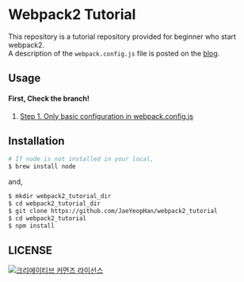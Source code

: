 # Webpack2 Tutorial
This repository is a tutorial repository provided for beginner who start webpack2.  
A description of the `webpack.config.js` file is posted on the [blog](https://jaeyeophan.github.io/).

## Usage
#### First, Check the branch!
1. [Step 1. Only basic configuration in webpack.config.js](https://github.com/JaeYeopHan/webpack2_tutorial/tree/Step-1)

## Installation
```bash
# If node is not installed in your local,
$ brew install node 
```
and,
```bash
$ mkdir webpack2_tutorial_dir
$ cd webpack2_tutorial_dir
$ git clone https://github.com/JaeYeopHan/webpack2_tutorial
$ cd webpack2_tutorial
$ npm install
```
## LICENSE
<a rel="license" href="http://creativecommons.org/licenses/by/4.0/"><img alt="크리에이티브 커먼즈 라이선스" style="border-width:0" src="https://i.creativecommons.org/l/by/4.0/88x31.png" /></a>
